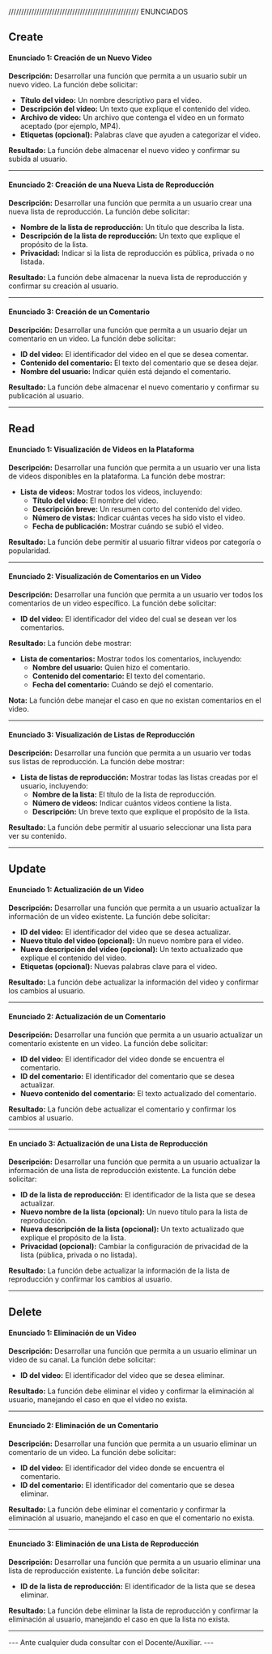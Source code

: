 ///////////////////////////////////////////////////
                         ENUNCIADOS

## Create

#### Enunciado 1: Creación de un Nuevo Video

**Descripción:** Desarrollar una función que permita a un usuario subir un nuevo video. La función debe solicitar:

- **Título del video:** Un nombre descriptivo para el video.
- **Descripción del video:** Un texto que explique el contenido del video.
- **Archivo de video:** Un archivo que contenga el video en un formato aceptado (por ejemplo, MP4).
- **Etiquetas (opcional):** Palabras clave que ayuden a categorizar el video.

**Resultado:** La función debe almacenar el nuevo video y confirmar su subida al usuario.

---

#### Enunciado 2: Creación de una Nueva Lista de Reproducción

**Descripción:** Desarrollar una función que permita a un usuario crear una nueva lista de reproducción. La función debe solicitar:

- **Nombre de la lista de reproducción:** Un título que describa la lista.
- **Descripción de la lista de reproducción:** Un texto que explique el propósito de la lista.
- **Privacidad:** Indicar si la lista de reproducción es pública, privada o no listada.

**Resultado:** La función debe almacenar la nueva lista de reproducción y confirmar su creación al usuario.

---

#### Enunciado 3: Creación de un Comentario

**Descripción:** Desarrollar una función que permita a un usuario dejar un comentario en un video. La función debe solicitar:

- **ID del video:** El identificador del video en el que se desea comentar.
- **Contenido del comentario:** El texto del comentario que se desea dejar.
- **Nombre del usuario:** Indicar quién está dejando el comentario.

**Resultado:** La función debe almacenar el nuevo comentario y confirmar su publicación al usuario.

---

## Read

#### Enunciado 1: Visualización de Videos en la Plataforma

**Descripción:** Desarrollar una función que permita a un usuario ver una lista de videos disponibles en la plataforma. La función debe mostrar:

- **Lista de videos:** Mostrar todos los videos, incluyendo:
  - **Título del video:** El nombre del video.
  - **Descripción breve:** Un resumen corto del contenido del video.
  - **Número de vistas:** Indicar cuántas veces ha sido visto el video.
  - **Fecha de publicación:** Mostrar cuándo se subió el video.

**Resultado:** La función debe permitir al usuario filtrar videos por categoría o popularidad.

---

#### Enunciado 2: Visualización de Comentarios en un Video

**Descripción:** Desarrollar una función que permita a un usuario ver todos los comentarios de un video específico. La función debe solicitar:

- **ID del video:** El identificador del video del cual se desean ver los comentarios.

**Resultado:** La función debe mostrar:
- **Lista de comentarios:** Mostrar todos los comentarios, incluyendo:
  - **Nombre del usuario:** Quien hizo el comentario.
  - **Contenido del comentario:** El texto del comentario.
  - **Fecha del comentario:** Cuándo se dejó el comentario.

**Nota:** La función debe manejar el caso en que no existan comentarios en el video.

---

#### Enunciado 3: Visualización de Listas de Reproducción

**Descripción:** Desarrollar una función que permita a un usuario ver todas sus listas de reproducción. La función debe mostrar:

- **Lista de listas de reproducción:** Mostrar todas las listas creadas por el usuario, incluyendo:
  - **Nombre de la lista:** El título de la lista de reproducción.
  - **Número de videos:** Indicar cuántos videos contiene la lista.
  - **Descripción:** Un breve texto que explique el propósito de la lista.

**Resultado:** La función debe permitir al usuario seleccionar una lista para ver su contenido.

---

## Update

#### Enunciado 1: Actualización de un Video

**Descripción:** Desarrollar una función que permita a un usuario actualizar la información de un video existente. La función debe solicitar:

- **ID del video:** El identificador del video que se desea actualizar.
- **Nuevo título del video (opcional):** Un nuevo nombre para el video.
- **Nueva descripción del video (opcional):** Un texto actualizado que explique el contenido del video.
- **Etiquetas (opcional):** Nuevas palabras clave para el video.

**Resultado:** La función debe actualizar la información del video y confirmar los cambios al usuario.

---

#### Enunciado 2: Actualización de un Comentario

**Descripción:** Desarrollar una función que permita a un usuario actualizar un comentario existente en un video. La función debe solicitar:

- **ID del video:** El identificador del video donde se encuentra el comentario.
- **ID del comentario:** El identificador del comentario que se desea actualizar.
- **Nuevo contenido del comentario:** El texto actualizado del comentario.

**Resultado:** La función debe actualizar el comentario y confirmar los cambios al usuario.

---

#### En unciado 3: Actualización de una Lista de Reproducción

**Descripción:** Desarrollar una función que permita a un usuario actualizar la información de una lista de reproducción existente. La función debe solicitar:

- **ID de la lista de reproducción:** El identificador de la lista que se desea actualizar.
- **Nuevo nombre de la lista (opcional):** Un nuevo título para la lista de reproducción.
- **Nueva descripción de la lista (opcional):** Un texto actualizado que explique el propósito de la lista.
- **Privacidad (opcional):** Cambiar la configuración de privacidad de la lista (pública, privada o no listada).

**Resultado:** La función debe actualizar la información de la lista de reproducción y confirmar los cambios al usuario.

---

## Delete

#### Enunciado 1: Eliminación de un Video

**Descripción:** Desarrollar una función que permita a un usuario eliminar un video de su canal. La función debe solicitar:

- **ID del video:** El identificador del video que se desea eliminar.

**Resultado:** La función debe eliminar el video y confirmar la eliminación al usuario, manejando el caso en que el video no exista.

---

#### Enunciado 2: Eliminación de un Comentario

**Descripción:** Desarrollar una función que permita a un usuario eliminar un comentario de un video. La función debe solicitar:

- **ID del video:** El identificador del video donde se encuentra el comentario.
- **ID del comentario:** El identificador del comentario que se desea eliminar.

**Resultado:** La función debe eliminar el comentario y confirmar la eliminación al usuario, manejando el caso en que el comentario no exista.

---

#### Enunciado 3: Eliminación de una Lista de Reproducción

**Descripción:** Desarrollar una función que permita a un usuario eliminar una lista de reproducción existente. La función debe solicitar:

- **ID de la lista de reproducción:** El identificador de la lista que se desea eliminar.

**Resultado:** La función debe eliminar la lista de reproducción y confirmar la eliminación al usuario, manejando el caso en que la lista no exista.

---

--- Ante cualquier duda consultar con el Docente/Auxiliar. ---